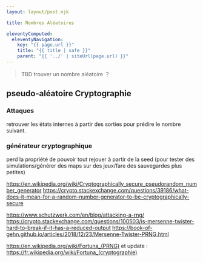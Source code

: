 ```yaml
---
layout: layout/post.njk

title: Nombres Aléatoires

eleventyComputed:
  eleventyNavigation:
    key: "{{ page.url }}"
    title: "{{ title | safe }}"
    parent: "{{ '../' | siteUrl(page.url) }}"
---
```


> TBD trouver un nombre aléatoire ？

## pseudo-aléatoire Cryptographie

### Attaques

retrouver les états internes à partir des sorties pour prédire le nombre suivant.

### générateur cryptographique

perd la propriété de pouvoir tout rejouer à partir de la seed (pour tester des simulations/générer des maps sur des jeux/fare des sauvegardes plus petites)

<https://en.wikipedia.org/wiki/Cryptographically_secure_pseudorandom_number_generator>
<https://crypto.stackexchange.com/questions/39186/what-does-it-mean-for-a-random-number-generator-to-be-cryptographically-secure>

<https://www.schutzwerk.com/en/blog/attacking-a-rng/>
<https://crypto.stackexchange.com/questions/100503/is-mersenne-twister-hard-to-break-if-it-has-a-reduced-output>
<https://book-of-gehn.github.io/articles/2018/12/23/Mersenne-Twister-PRNG.html>

<https://en.wikipedia.org/wiki/Fortuna_(PRNG)> et update : <https://fr.wikipedia.org/wiki/Fortuna_(cryptographie)>
